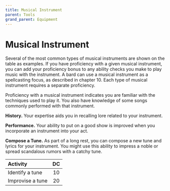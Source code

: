 ```yaml
---
title: Musical Instrument
parent: Tools
grand_parent: Equipment
---
```


# Musical Instrument
Several of the most common types of musical instruments are shown on the table as examples. If you have proficiency with a given musical instrument, you can add your proficiency bonus to any ability checks you make to play music with the instrument. A bard can use a musical instrument as a spellcasting focus, as described in chapter 10. Each type of musical instrument requires a separate proficiency.

Proficiency with a musical instrument indicates you are familiar with the techniques used to play it. You also have knowledge of some songs commonly performed with that instrument.

**History.** Your expertise aids you in recalling lore related to your instrument.

**Performance.** Your ability to put on a good show is improved when you incorporate an instrument into your act.

**Compose a Tune.** As part of a long rest, you can compose a new tune and lyrics for your instrument. You might use this ability to impress a noble or spread scandalous rumors with a catchy tune.

| Activity | DC |
|:---------|:--:|
| Identify a tune | 10 |
| Improvise a tune | 20 |
